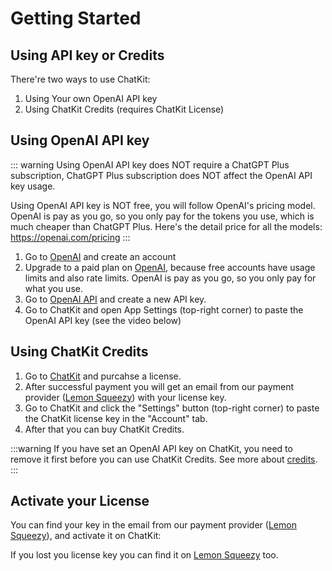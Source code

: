 # Getting Started

## Using API key or Credits

There're two ways to use ChatKit:

1. Using Your own OpenAI API key
2. Using ChatKit Credits (requires ChatKit License)

## Using OpenAI API key

::: warning
Using OpenAI API key does NOT require a ChatGPT Plus subscription, ChatGPT Plus subscription does NOT affect the OpenAI API key usage.

Using OpenAI API key is NOT free, you will follow OpenAI's pricing model. OpenAI is pay as you go, so you only pay for the tokens you use, which is much cheaper than ChatGPT Plus. Here's the detail price for all the models: https://openai.com/pricing
:::

1. Go to [OpenAI](https://platform.openai.com/) and create an account
2. Upgrade to a paid plan on [OpenAI](https://platform.openai.com/account/billing/overview), because free accounts have usage limits and also rate limits. OpenAI is pay as you go, so you only pay for what you use.
3. Go to [OpenAI API](https://platform.openai.com/account/api-keys) and create a new API key.
4. Go to ChatKit and open App Settings (top-right corner) to paste the OpenAI API key (see the video below)

<VideoPlayer src="https://cdn.jsdelivr.net/gh/egoist-bot/images@main/uPic/5iaK10.mp4" />

## Using ChatKit Credits

1. Go to [ChatKit](https://chatkit.app/#pricing) and purcahse a license.
2. After successful payment you will get an email from our payment provider ([Lemon Squeezy](https://www.lemonsqueezy.com/)) with your license key.
3. Go to ChatKit and click the "Settings" button (top-right corner) to paste the ChatKit license key in the "Account" tab.
4. After that you can buy ChatKit Credits.

:::warning
If you have set an OpenAI API key on ChatKit, you need to remove it first before you can use ChatKit Credits. See more about [credits](./credits.md).
:::

## Activate your License

You can find your key in the email from our payment provider ([Lemon Squeezy](https://www.lemonsqueezy.com/)), and activate it on ChatKit:

<VideoPlayer src="https://cdn.jsdelivr.net/gh/egoist-bot/images@main/uPic/3oG5Lp.mp4" />

If you lost you license key you can find it on [Lemon Squeezy](https://app.lemonsqueezy.com/my-orders) too.
